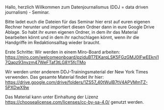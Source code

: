 Hallo, 
herzlich Willkommen zum Datenjournalismus (DDJ = data driven journalism) - Seminar. 

Bitte ladet euch die Dateien für das Seminar hier erst auf euren eigenen Rechner herunter und importiert diesen Ordner dann in eure Google Drive Ablage.
So habt ihr euren eigenen Ordner, in dem ihr das Material bearbeiten könnt und in dem ihr nachschlagen könnt, wenn ihr die Handgriffe im Redaktionsalltag wieder braucht.

Erste Schritte: 
Wir werden in einem Miro-Board arbeiten:
https://miro.com/welcomeonboard/pziduBT7EKarqLSK5FGzGMJ0IFwEEknj17Qapz93nvzm47WeFTaf3tLG8Y5fcTMo

Wir werden unter anderem DDJ-Trainingsmaterial der New York Times verwenden. Das gesamte Material findet ihr hier: 
https://drive.google.com/drive/folders/1ZS57_40tWuIB7tV4APVMmTZ-5PXDwX9w

Das Material kann unter Einhaltung der Lizenz https://choosealicense.com/licenses/cc-by-sa-4.0/ genutzt werden. 
